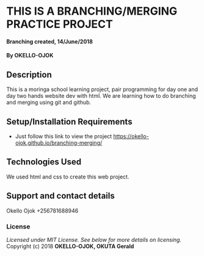 # THIS IS A BRANCHING/MERGING PRACTICE PROJECT
#### Branching created, 14/June/2018
#### By **OKELLO-OJOK**
## Description
This is a moringa school learning project, pair programming for day one and day two hands website dev with html. We are learning how to do branching and merging using git and github.
## Setup/Installation Requirements
* Just follow this link to view the project https://okello-ojok.github.io/branching-merging/

## Technologies Used
We used html and css to create this web project.
## Support and contact details
Okello Ojok +256781688946
### License
*Licensed under MIT License.  See below for more details on licensing.*
Copyright (c) 2018 **OKELLO-OJOK, OKUTA Gerald**
